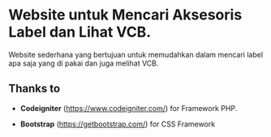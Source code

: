 
# Website untuk Mencari Aksesoris Label dan Lihat VCB.

Website sederhana yang bertujuan untuk memudahkan dalam mencari label apa saja yang di pakai dan juga melihat VCB.




## Thanks to

- **Codeigniter** (https://www.codeigniter.com/) for Framework PHP. 

- **Bootstrap** (https://getbootstrap.com/) for CSS Framework
